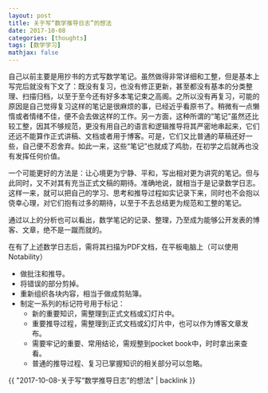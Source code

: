 ```yaml
---
layout: post
title: 关于写“数学推导日志”的想法
date: 2017-10-08
categories: [thoughts]
tags: [数学学习]
mathjax: false
---
```


自己以前主要是用抄书的方式写数学笔记。虽然做得非常详细和工整，但是基本上写完后就没有下文了：既没有复习，也没有修正更新，甚至都没有基本的分类整理、扫描归档，以至于至今还有好多本笔记束之高阁。之所以没有再复习，可能的原因是自己觉得复习这样的笔记是很麻烦的事，已经近乎看原书了。稍微有一点懒惰或者情绪不佳，便不会去做这样的工作。另一方面，这种所谓的“笔记”虽然还比较工整，因其不够规范，更没有用自己的语言和逻辑推导将其严密地串起来，它们还远不能算作正式讲稿、文档或者用于博客。可是，它们又比普通的草稿还好一些，自己便不忍舍弃。如此一来，这些“笔记”也就成了鸡肋，在初学之后就再也没有发挥任何价值。

一个可能更好的方法是：让心境更为宁静、平和，写出相对更为讲究的笔记。但与此同时，又不对其有充当正式文稿的期待。准确地说，就相当于是记录数学日志。这样一来，就可以把自己的学习、思考和推导过程如实记录下来，同时也不会抱以侥幸心理，对它们抱有过多的期待，以至于不去总结更为规范和工整的笔记。

通过以上的分析也可以看出，数学笔记的记录、整理，乃至成为能够公开发表的博客、文章，绝不是一蹴而就的。

在有了上述数学日志后，需将其扫描为PDF文档，在平板电脑上（可以使用Notability）

- 做批注和推导。
- 将错误的部分剪掉。
- 重新组织各块内容，相当于做成剪贴簿。
- 制定一系列的标记符号用于标记：
  - 新的重要知识，需整理到正式文档或幻灯片中。
  - 重要推导过程，需整理到正式文档或幻灯片中，也可以作为博客文章发布。
  - 需要牢记的重要、常用结论，需规整到pocket 	book中，时时拿出来查看。
  - 普通的推导过程、复习已掌握知识的相关部分可以忽略。

{{ "2017-10-08-关于写“数学推导日志”的想法" | backlink }}
